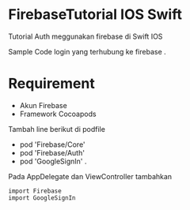 # FirebaseTutorial IOS Swift

Tutorial Auth meggunakan firebase di Swift IOS

Sample Code login yang terhubung ke firebase .

# Requirement 
- Akun Firebase
- Framework Cocoapods

Tambah line berikut di podfile
 - pod 'Firebase/Core'
 - pod 'Firebase/Auth'
 - pod 'GoogleSignIn' .


Pada AppDelegate dan ViewController  tambahkan 
```
import Firebase
import GoogleSignIn

```
